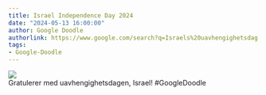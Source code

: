 ```yaml
---
title: Israel Independence Day 2024
date: "2024-05-13 16:00:00"
author: Google Doodle
authorlink: https://www.google.com/search?q=Israels%20uavhengighetsdag
tags:
- Google-Doodle
---
```

<img src="https://www.google.com/logos/doodles/2024/israel-independence-day-2024-6753651837110218-law.gif" referrerpolicy="no-referrer"><br>Gratulerer med uavhengighetsdagen, Israel! #GoogleDoodle